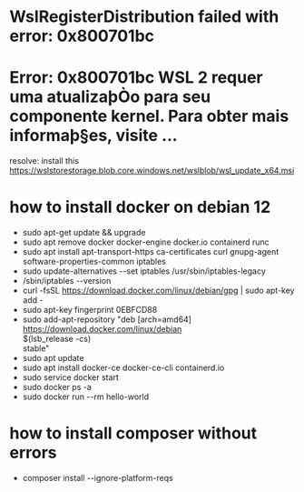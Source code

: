 # WslRegisterDistribution failed with error: 0x800701bc
# Error: 0x800701bc WSL 2 requer uma atualizaþÒo para seu componente kernel. Para obter mais informaþ§es, visite ...

resolve: install this https://wslstorestorage.blob.core.windows.net/wslblob/wsl_update_x64.msi

# how to install docker on debian 12

* sudo apt-get update && upgrade
* sudo apt remove docker docker-engine docker.io containerd runc
* sudo apt install apt-transport-https  ca-certificates  curl gnupg-agent software-properties-common iptables
* sudo update-alternatives --set iptables /usr/sbin/iptables-legacy
* /sbin/iptables --version
* curl -fsSL https://download.docker.com/linux/debian/gpg | sudo apt-key add -
* sudo apt-key fingerprint 0EBFCD88
* sudo add-apt-repository    "deb [arch=amd64] https://download.docker.com/linux/debian \
   $(lsb_release -cs) \
   stable"
* sudo apt update
* sudo apt install docker-ce docker-ce-cli containerd.io
* sudo service docker start
* sudo docker ps -a
* sudo docker run --rm hello-world

# how to install composer without errors

* composer install --ignore-platform-reqs
